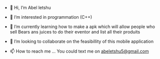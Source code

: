 - 👋 Hi, I’m Abel letshu
- 👀 I’m interested in programmation (C++)
- 🌱 I’m currently learning how to make a apk which will allow people who sell Bears ans juices to do their eventor and list all their produits 
- 💞️ I’m looking to collaborate on the feasibillity of this mobile application 




- 📫 How to reach me ...
You could text me on abeletshu5@gmail.com

